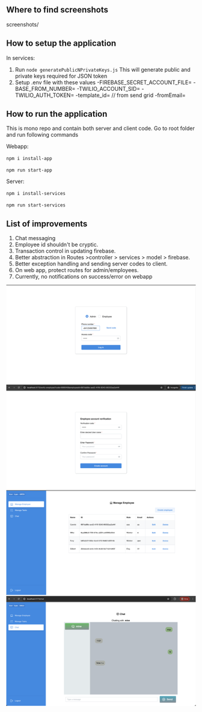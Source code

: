 ## Where to find screenshots
screenshots/

## How to setup the application

In services:

1. Run `node generatePublicNPrivateKeys.js` This will generate public and private keys required for JSON token
2. Setup .env file with these values 
     -FIREBASE_SECRET_ACCOUNT_FILE=
     -BASE_FROM_NUMBER=
     -TWILIO_ACCOUNT_SID=
     -TWILIO_AUTH_TOKEN=
     -template_id= // from send grid
     -fromEmail=




## How to run the application

This is mono repo and contain both server and client code. Go to root folder and run following commands

Webapp:

`npm i install-app`

`npm run start-app`

Server: 

`npm i install-services`

`npm run start-services`


## List of improvements
1. Chat messaging
2. Employee id shouldn't be cryptic.
3. Transaction control in updating firebase.
4. Better abstraction in Routes >controller > services > model > firebase.
5. Better exception handling and sending server codes to client.
6. On web app, protect routes for admin/employees.
7. Currently, no notifications on success/error on webapp


![Alt text](screenshots/admin_login.png?raw=true "Login")
![Alt text](screenshots/verify_by_email_link.png?raw=true "Verify and onboard employee")
![Alt text](screenshots/manage_employee.png?raw=true "Manage employee")
![Alt text](screenshots/chat_user.png?raw=true "Chat")